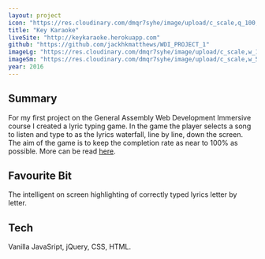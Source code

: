```yaml
---
layout: project
icon: "https://res.cloudinary.com/dmqr7syhe/image/upload/c_scale,q_100,w_200/v1575488193/jackhkmatthews.com/icons/key-karaoke-icon_z4lskn.png"
title: "Key Karaoke"
liveSite: "http://keykaraoke.herokuapp.com"
github: "https://github.com/jackhkmatthews/WDI_PROJECT_1"
imageLg: "https://res.cloudinary.com/dmqr7syhe/image/upload/c_scale,w_1000/v1575488157/jackhkmatthews.com/images/key-karaoke_psjyk1.png"
imageSm: "https://res.cloudinary.com/dmqr7syhe/image/upload/c_scale,w_500/v1575488157/jackhkmatthews.com/images/key-karaoke_psjyk1.png"
year: 2016
---
```


## Summary

For my first project on the General Assembly Web Development Immersive course I created a lyric typing game. In the game the player selects a song to listen and type to as the lyrics waterfall, line by line, down the screen. The aim of the game is to keep the completion rate as near to 100% as possible. More can be read [here](https://github.com/jackhkmatthews/WDI_PROJECT_1).

## Favourite Bit

The intelligent on screen highlighting of correctly typed lyrics letter by letter.

## Tech

Vanilla JavaSript, jQuery, CSS, HTML.
